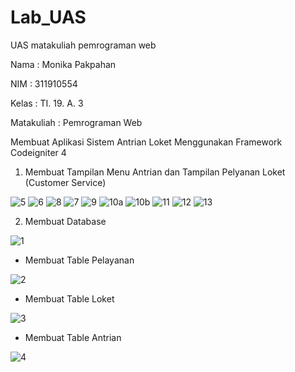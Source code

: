 # Lab_UAS
UAS matakuliah pemrograman web 

Nama : Monika Pakpahan

NIM : 311910554

Kelas : TI. 19. A. 3

Matakuliah : Pemrograman Web

Membuat Aplikasi Sistem Antrian Loket Menggunakan Framework Codeigniter 4

1. Membuat Tampilan Menu Antrian dan Tampilan Pelyanan Loket (Customer Service)

![5](https://user-images.githubusercontent.com/59879254/126264030-d5810a28-cdc4-4795-ae79-004e8c533412.png)
![6](https://user-images.githubusercontent.com/59879254/126264041-c3270fe7-8260-43a3-a207-d83bdd2bbcab.png)
![8](https://user-images.githubusercontent.com/59879254/126264057-c98fbf77-9bef-4eb4-a87a-953b9ff3c6f3.png)
![7](https://user-images.githubusercontent.com/59879254/126264064-25defc89-9844-44c3-a6f0-79798b9738e7.png)
![9](https://user-images.githubusercontent.com/59879254/126264075-da9b1cc9-6a95-4c2c-a0d0-8d4cca074b1e.png)
![10a](https://user-images.githubusercontent.com/59879254/126264090-41141073-8b57-4148-affc-a535fe6866f3.png)
![10b](https://user-images.githubusercontent.com/59879254/126264105-9c0c7093-21f8-4a21-8323-79be3596f21b.png)
![11](https://user-images.githubusercontent.com/59879254/126264121-39e5e27c-e827-4ca5-8104-fa73368c8ff3.png)
![12](https://user-images.githubusercontent.com/59879254/126264130-30f5aee1-fc48-4339-aa23-d858fd0cbfa2.png)
![13](https://user-images.githubusercontent.com/59879254/126264482-5ecf72b1-81fb-4602-919c-5c7785039d74.png)


2. Membuat Database

![1](https://user-images.githubusercontent.com/59879254/126264164-227d365d-cbee-4a8b-9574-0e5217d1fa47.png)

- Membuat Table Pelayanan

![2](https://user-images.githubusercontent.com/59879254/126264199-902681b1-f2b4-4bff-8f1c-670a17cf730d.png)

- Membuat Table Loket

![3](https://user-images.githubusercontent.com/59879254/126264240-785d42a9-4775-465a-999e-ab4a311048b5.png)

- Membuat Table Antrian

![4](https://user-images.githubusercontent.com/59879254/126264266-c911b8e0-1f7e-4ce5-b577-8e989eac80aa.png)




